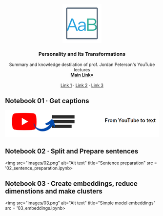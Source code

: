 <!-- PROJECT LOGO -->
<br />
<div align="center">
  <a href="https://github.com/MariuszAndziak/Personality_and_Its_Transformations">
    <img src="images/logo.png" alt="Logo" width="128" height="128">
  </a>

  <h3 align="center">Personality and Its Transformations</h3>

  <p align="center">
    Summary and knowledge destilation of prof. Jordan Peterson's YouTube lectures
    <br />
    <a href="https://github.com/MariuszAndziak/Personality_and_Its_Transformations"><strong>Main Link»</strong></a>
    <br />
    <br />
    <a href="https://github.com/MariuszAndziak/Personality_and_Its_Transformations">Link 1</a>
    ·
    <a href="https://github.com/MariuszAndziak/Personality_and_Its_Transformations">Link 2</a>
    ·
    <a href="https://github.com/MariuszAndziak/Personality_and_Its_Transformations">Link 3</a>
  </p>
</div>

## Notebook 01 · Get captions
[<img alt="alt_text" src="images/01.PNG" />](01_get_captions.ipynb)

## Notebook 02 · Split and Prepare sentences
<img src="images/02.png" alt="Alt text" title="Sentence preparation" src = '02_sentence_preparation.ipynb>

## Notebook 03 · Create embeddings, reduce dimenstions and make clusters
<img src="images/03.png" alt="Alt text" title="Simple model embeddings" src = '03_embeddings.ipynb>